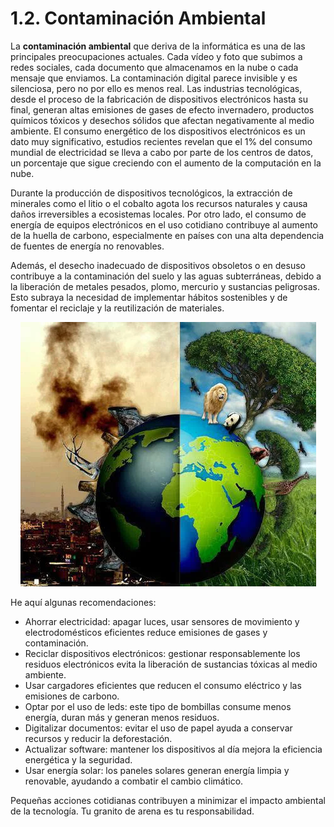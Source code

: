 # 1.2. Contaminación Ambiental

La **contaminación ambiental** que deriva de la informática es una de las principales preocupaciones actuales. Cada vídeo y foto que subimos a redes sociales, cada documento que almacenamos en la nube o cada mensaje que enviamos. La contaminación digital parece invisible y es silenciosa, pero no por ello es menos real. Las industrias tecnológicas, desde el proceso de la fabricación de dispositivos electrónicos hasta su final, generan altas emisiones de gases de efecto invernadero, productos químicos tóxicos y desechos sólidos que afectan negativamente al medio ambiente. El consumo energético de los dispositivos electrónicos es un dato muy significativo, estudios recientes revelan que el 1% del consumo mundial de electricidad se lleva a cabo por parte de los centros de datos, un porcentaje que sigue creciendo con el aumento de la computación en la nube.

Durante la producción de dispositivos tecnológicos, la extracción de minerales como el litio o el cobalto agota los recursos naturales y causa daños irreversibles a ecosistemas locales. Por otro lado, el consumo de energía de equipos electrónicos en el uso cotidiano contribuye al aumento de la huella de carbono, especialmente en países con una alta dependencia de fuentes de energía no renovables.

Además, el desecho inadecuado de dispositivos obsoletos o en desuso contribuye a la contaminación del suelo y las aguas subterráneas, debido a la liberación de metales pesados, plomo, mercurio y sustancias peligrosas. Esto subraya la necesidad de implementar hábitos sostenibles y de fomentar el reciclaje y la reutilización de materiales.

<p align="center">
  <img src="/img/medio.jpeg" alt="![medio](/img/medio.jpeg)" />
</p>  

 He aquí algunas recomendaciones:

* Ahorrar electricidad: apagar luces, usar sensores de movimiento y electrodomésticos eficientes reduce emisiones de gases y contaminación.
* Reciclar dispositivos electrónicos: gestionar responsablemente los residuos electrónicos evita la liberación de sustancias tóxicas al medio ambiente.
* Usar cargadores eficientes que reducen el consumo eléctrico y las emisiones de carbono.
* Optar por el uso de leds: este tipo de bombillas consume menos energía, duran más y generan menos residuos.
* Digitalizar documentos: evitar el uso de papel ayuda a conservar recursos y reducir la deforestación.
* Actualizar software: mantener los dispositivos al día mejora la eficiencia energética y la seguridad.
* Usar energía solar: los paneles solares generan energía limpia y renovable, ayudando a combatir el cambio climático.

Pequeñas acciones cotidianas contribuyen a minimizar el impacto ambiental de la tecnología. Tu granito de arena es tu responsabilidad.
